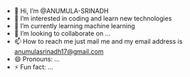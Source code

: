 - 👋 Hi, I’m @ANUMULA-SRINADH
- 👀 I’m interested in coding and learn new technologies
- 🌱 I’m currently learning machine learning
- 💞️ I’m looking to collaborate on ...
- 📫 How to reach me just mail me and my email address is anumulasrinadh17@gmail.com
- 😄 Pronouns: ...
- ⚡ Fun fact: ...

<!---
ANUMULA-SRINADH/ANUMULA-SRINADH is a ✨ special ✨ repository because its `README.md` (this file) appears on your GitHub profile.
You can click the Preview link to take a look at your changes.
--->
